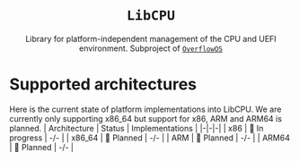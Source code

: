<div align="center">

# `LibCPU`

Library for platform-independent management of the CPU and UEFI environment. Subproject of [`OverflowOS`](https://github.com/Cach30verfl0w/OverflowOS)

</div>

# Supported architectures
Here is the current state of platform implementations into LibCPU. We are currently only supporting x86_64 but support for x86, ARM and ARM64 is planned.
| Architecture | Status | Implementations |
|-|-|-|
| x86 | 🚧 In progress | -/- |
| x86_64 | 📌 Planned | -/- |
| ARM | 📌 Planned | -/- |
| ARM64 | 📌 Planned | -/- |
